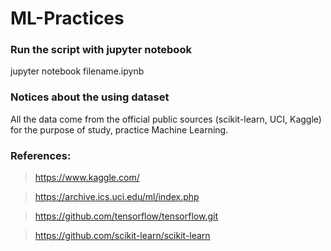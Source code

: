 # ML-Practices

### Run the script with jupyter notebook
jupyter notebook filename.ipynb


### Notices about the using dataset 
All the data come from the official public sources (scikit-learn, UCI, Kaggle) for the purpose of study, practice Machine Learning.


### References:
> https://www.kaggle.com/

> https://archive.ics.uci.edu/ml/index.php

> https://github.com/tensorflow/tensorflow.git

> https://github.com/scikit-learn/scikit-learn
